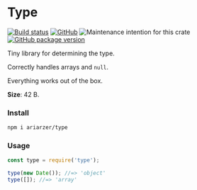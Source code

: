 # Type

[![Build status](https://travis-ci.org/ariarzer/type.svg?branch=master)](https://travis-ci.org/ariarzer/type)
[![GitHub](https://img.shields.io/github/license/mashape/apistatus.svg)](https://github.com/ariarzer/type/blob/master/LICENSE)
![Maintenance intention for this crate](https://img.shields.io/badge/maintenance-actively--developed-brightgreen.svg)
[![GitHub package version](https://img.shields.io/github/package-json/v/ariarzer/type.svg)](https://github.com/ariarzer/type)

Tiny library for determining the type.
 
Correctly handles arrays and `null`.

Everything works out of the box.

__Size__: 42 B.

### Install

```sh
npm i ariarzer/type
```
 
### Usage

```js
const type = require('type');

type(new Date()); //=> 'object'
type([]); //=> 'array'
```
